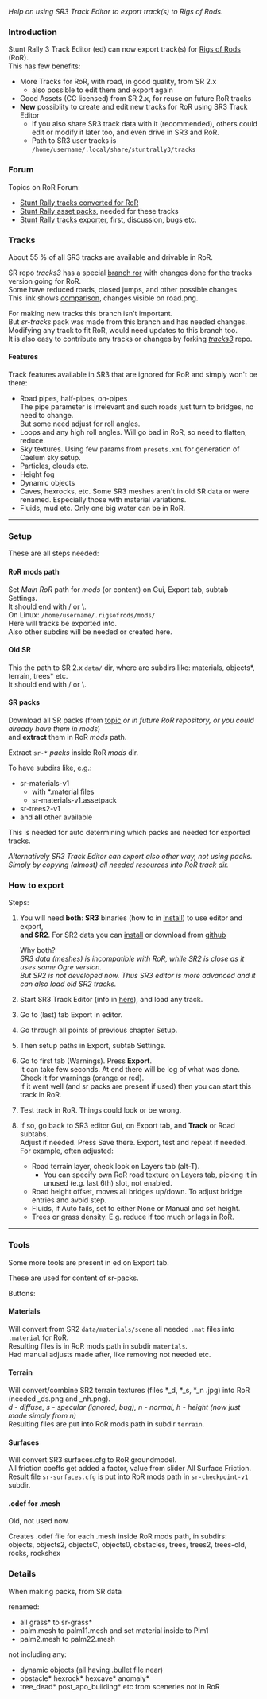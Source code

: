 _Help on using SR3 Track Editor to export track(s) to Rigs of Rods._


### Introduction

Stunt Rally 3 Track Editor (ed) can now export track(s) for [Rigs of Rods](https://www.rigsofrods.org/) (RoR).  
This has few benefits:
- More Tracks for RoR, with road, in good quality, from SR 2.x
  - also possible to edit them and export again
- Good Assets (CC licensed) from SR 2.x, for reuse on future RoR tracks
- **New** possiblity to create and edit new tracks for RoR using SR3 Track Editor
  - If you also share SR3 track data with it (recommended), others could edit or modify it later too, and even drive in SR3 and RoR.
  - Path to SR3 user tracks is `/home/username/.local/share/stuntrally3/tracks`

### Forum

Topics on RoR Forum:
- [Stunt Rally tracks converted for RoR](https://forum.rigsofrods.org/threads/stunt-rally-tracks-converted-for-ror.4205/)
- [Stunt Rally asset packs](https://forum.rigsofrods.org/threads/stunt-rally-asset-packs.4204/), needed for these tracks
- [Stunt Rally tracks exporter](https://forum.rigsofrods.org/threads/porting-content-stunt-rally-tracks-exporter.4011/), first, discussion, bugs etc.

### Tracks

About 55 % of all SR3 tracks are available and drivable in RoR.

SR repo *tracks3* has a special [branch ror](https://github.com/stuntrally/tracks3/commits/ror) with changes done for the tracks version going for RoR.  
Some have reduced roads, closed jumps, and other possible changes.  
This link shows [comparison](https://github.com/stuntrally/tracks3/compare/main...ror), changes visible on road.png.  

For making new tracks this branch isn't important.  
But *sr-tracks* pack was made from this branch and has needed changes.  
Modifying any track to fit RoR, would need updates to this branch too.  
It is also easy to contribute any tracks or changes by forking [*tracks3*](https://github.com/stuntrally/tracks3/) repo.  

#### Features

Track features available in SR3 that are ignored for RoR and simply won't be there:
- Road pipes, half-pipes, on-pipes  
The pipe parameter is irrelevant and such roads just turn to bridges, no need to change.  
But some need adjust for roll angles.
- Loops and any high roll angles. Will go bad in RoR, so need to flatten, reduce.
- Sky textures. Using few params from `presets.xml` for generation of Caelum sky setup.
- Particles, clouds etc.
- Height fog
- Dynamic objects
- Caves, hexrocks, etc. Some SR3 meshes aren't in old SR data or were renamed. Especially those with material variations.
- Fluids, mud etc. Only one big water can be in RoR.

----
### Setup

These are all steps needed:

#### RoR mods path

Set *Main RoR* path for *mods* (or content) on Gui, Export tab, subtab Settings.  
It should end with / or \\.  
On Linux: `/home/username/.rigsofrods/mods/`  
Here will tracks be exported into.  
Also other subdirs will be needed or created here.

#### Old SR

This the path to SR 2.x `data/` dir, where are subdirs like: materials, objects*, terrain, trees* etc.  
It should end with / or \\.

#### SR packs

Download all SR packs (from [topic](https://github.com/stuntrally/tracks3/compare/main...ror) _or in future RoR repository, or you could already have them in *mods*_)  
and **extract** them in RoR *mods* path.  

Extract `sr-*` *packs* inside RoR *mods* dir.

To have subdirs like, e.g.:
- sr-materials-v1
  - with *.material files
  - sr-materials-v1.assetpack
- sr-trees2-v1
- and **all** other available

This is needed for auto determining which packs are needed for exported tracks.

_Alternatively SR3 Track Editor can export also other way, not using packs._  
_Simply by copying (almost) all needed resources into RoR track dir._


### How to export

Steps:

1. You will need **both**: **SR3** binaries (how to in [Install](Install.md)) to use editor and export,  
 **and SR2**. For SR2 data you can [install](https://github.com/stuntrally/stuntrally/blob/master/docs/install.md) or download from [github](https://github.com/stuntrally/stuntrally/)

    Why both?  
    _SR3 data (meshes) is incompatible with RoR, while SR2 is close as it uses same Ogre version._  
    _But SR2 is not developed now. Thus SR3 editor is more advanced and it can also load old SR2 tracks._

2. Start SR3 Track Editor (info in [here](Running.md)), and load any track.

3. Go to (last) tab Export in editor.

4. Go through all points of previous chapter Setup.  

5. Then setup paths in Export, subtab Settings.

6. Go to first tab (Warnings). Press **Export**.  
   It can take few seconds. At end there will be log of what was done.  
   Check it for warnings (orange or red).  
   If it went well (and sr packs are present if used) then you can start this track in RoR.

7. Test track in RoR. Things could look or be wrong.  

8. If so, go back to SR3 editor Gui, on Export tab, and **Track** or Road subtabs.  
   Adjust if needed. Press Save there. Export, test and repeat if needed.  
   For example, often adjusted:  
   - Road terrain layer, check look on Layers tab (alt-T).
     - You can specify own RoR road texture on Layers tab, picking it in unused (e.g. last 6th) slot, not enabled.
   - Road height offset, moves all bridges up/down. To adjust bridge entries and avoid step.
   - Fluids, if Auto fails, set to either None or Manual and set height.
   - Trees or grass density. E.g. reduce if too much or lags in RoR.


----

### Tools

Some more tools are present in ed on Export tab.

These are used for content of sr-packs.

Buttons:

#### Materials

Will convert from SR2 `data/materials/scene` all needed `.mat` files into `.material` for RoR.  
Resulting files is in RoR mods path in subdir `materials`.  
Had manual adjusts made after, like removing not needed etc.

#### Terrain

Will convert/combine SR2 terrain textures (files *_d, *_s, *_n .jpg) into RoR (needed _ds.png and _nh.png).  
_d - diffuse, s - specular (ignored, bug), n - normal, h - height (now just made simply from n)_  
Resulting files are put into RoR mods path in subdir `terrain`.

#### Surfaces

Will convert SR3 surfaces.cfg to RoR groundmodel.  
All friction coeffs get added a factor, value from slider All Surface Friction.  
Result file `sr-surfaces.cfg` is put into RoR mods path in `sr-checkpoint-v1` subdir.


#### .odef for .mesh

Old, not used now.

Creates .odef file for each .mesh inside RoR mods path, in subdirs:  
objects, objects2, objectsC, objects0, obstacles,	trees, trees2, trees-old, rocks, rockshex


### Details

When making packs, from SR data

renamed:
- all grass* to sr-grass*
- palm.mesh to palm11.mesh and set material inside to Plm1
- palm2.mesh to palm22.mesh

not including any:
- dynamic objects (all having .bullet file near)
- obstacle* hexrock* hexcave* anomaly*
- tree_dead* post_apo_building* etc from sceneries not in RoR
